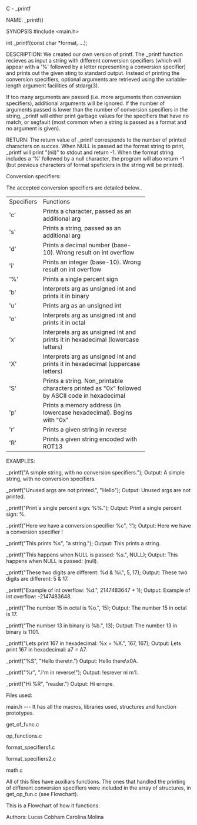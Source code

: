 C -  _printf

NAME:
_printf()

SYNOPSIS
#include <main.h>

int _printf(const char *format, ...);

DESCRIPTION:
We created our own version of printf. The _printf function recieves as input a string with different conversion specifiers (which will appear with a '%' followed by a letter representing a conversion specifier) and prints out the given sting to standard output. Instead of printing the conversion specifiers, optional arguments are retrieved using the variable-length argument facilities of stdarg(3).

If too many arguments are passed (i.e. more arguments than conversion specifiers), additional arguments will be ignored. If the number of arguments passed is lower than the number of conversion specifiers in the string, _printf will either print garbage values for the specifiers that have no match, or segfault (most common when a string is passed as a format and no argument is given).


RETURN:
The return value of _printf corresponds to the number of printed characters on succes. When NULL is passed ad the format string to print, _printf will print "(nil)" to stdout and  return  -1.
When the format string includes a '%' followed by a null character, the program will also return -1 (but previous characters of format speficiers in the string will be printed).


Conversion specifiers:

The accepted conversion specifiers are detailed below..

<table style="width:75%">
  <tr>
    <td>Specifiers</td>
    <td>Functions</td>
  </tr>
  <tr>
    <td>'c'</td>
    <td>Prints a character, passed as an additional arg</td>
  </tr>
   <tr>
    <td>'s'</td>
    <td>Prints a string, passed as an additional arg</td>
  </tr>
   <tr>
    <td>'d'</td>
    <td>Prints a decimal number (base-10). Wrong result on int overflow</td>
  </tr>
   <tr>
    <td>'i'</td>
    <td>Prints an integer (base-10). Wrong result on int overflow</td>
  </tr>
   <tr>
    <td>'%'</td>
    <td>Prints a single percent sign</td>
  </tr>
     <tr>
    <td>'b'</td>
    <td>Interprets arg as unsigned int and prints it in binary</td>
  </tr>
     <tr>
    <td>'u'</td>
    <td>Prints arg as an unsigned int</td>
       <tr>
    <td>'o'</td>
    <td>Interprets arg as unsigned int and prints it in octal</td>
       <tr>
    <td>'x'</td>
    <td>Interprets arg as unsigned int and prints it in hexadecimal (lowercase letters)</td>
    <tr>
    <td>'X'</td>
    <td>Interprets arg as unsigned int and prints it in hexadecimal (uppercase letters)</td>
    <tr>
    <td>'S'</td>
    <td>Prints a string. Non_printable characters printed as "0x" followed by ASCII code in hexadecimal</td>
    <tr>
    <td>'p'</td>
    <td>Prints a memory address (in lowercase hexadecimal). Begins with "0x"</td>
    <tr>
    <td>'r'</td>
    <td>Prints a given string in reverse</td>
    <tr>
    <td>'R'</td>
    <td>Prints a given string encoded with ROT13</td>
  </tr>
</table>


EXAMPLES:

_printf("A simple string, with no conversion specifiers.");
Output: A simple string, with no conversion specifiers.


_printf("Unused args are not printed.", "Hello");
Output: Unused args are not printed.


_printf("Print a single percent sign: %%.");
Output: Print a single percent sign: %.


_printf("Here we have a conversion specifier %c", '!');
Output: Here we have a conversion specifier !


_printf("This prints %s", "a string.");
Output: This prints a string.


_printf("This happens when NULL is passed: %s.", NULL);
Output: This happens when NULL is passed: (null).


_printf("These two digits are different: %d & %i.", 5, 17);
Output: These two digits are different: 5 & 17.


_printf("Example of int overflow: %d.", 2147483647 + 1);
Output: Example of int overflow: -2147483648.


_printf("The number 15 in octal is %o.", 15);
Output: The number 15 in octal is 17.


_printf("The number 13 in binary is %b.", 13);
Output: The number 13 in binary is 1101.


_printf("Lets print 167 in hexadecimal: %x = %X.", 167, 167);
Output: Lets print 167 in hexadecimal: a7 = A7.


_printf("%S", "Hello there\n.")
Output: Hello there\x0A.


_printf("%r", ".I'm in reverse!");
Output: !esrever ni m'I.


_printf("Hi %R", "reader.")
Output: Hi ernqre.


Files used:

main.h --- It has all the macros, libraries used, structures and function prototypes.

get_of_func.c

op_functions.c

format_specifiers1.c

format_specifiers2.c

math.c 

All of this files have auxiliars functions. The ones that handled the printing of different conversion specifiers were included in the array of structures, in get_op_fun.c (see Flowchart).

This is a Flowchart of how it functions:

Authors:
Lucas Cobham
Carolina Molina
